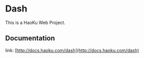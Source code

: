 # Dash

This is a HaoKu Web Project.

## Documentation
link: [http://docs.haoku.com/dash](http://docs.haoku.com/dash)
